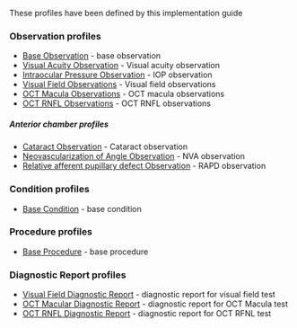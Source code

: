 These profiles have been defined by this implementation guide

### Observation profiles
* [Base Observation](StructureDefinition-observation-base.html) - base observation
* [Visual Acuity Observation](StructureDefinition-observation-visual-acuity.html) - Visual acuity observation
* [Intraocular Pressure Observation](StructureDefinition-observation-iop.html) - IOP observation
* [Visual Field Observations](StructureDefinition-observation-visual-field.html) - Visual field observations
* [OCT Macula Observations](StructureDefinition-observation-oct-macula.html) - OCT macula observations
* [OCT RNFL Observations](StructureDefinition-observation-oct-macula.html) - OCT RNFL observations

##### Anterior chamber profiles
* [Cataract Observation](StructureDefinition-observation-cataract.html) - Cataract observation
* [Neovascularization of Angle Observation](StructureDefinition-observation-cataract.html) - NVA observation
* [Relative afferent pupillary defect Observation](StructureDefinition-observation-cataract.html) - RAPD observation

### Condition profiles
* [Base Condition](StructureDefinition-condition-base.html) - base condition

### Procedure profiles
* [Base Procedure](StructureDefinition-procedure-base.html) - base procedure

### Diagnostic Report profiles
* [Visual Field Diagnostic Report](StructureDefinition-diagnostic-report-visual-field.html) - diagnostic report for visual field test
* [OCT Macular Diagnostic Report](StructureDefinition-diagnostic-report-oct-macula.html) - diagnostic report for OCT Macula test
* [OCT RNFL Diagnostic Report](StructureDefinition-diagnostic-report-oct-rnfl.html) - diagnostic report for OCT RFNL test